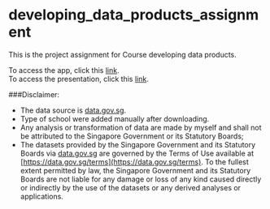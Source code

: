 # developing_data_products_assignment
This is the project assignment for Course developing data products.  


To access the app, click this [link](https://jialin.shinyapps.io/assignment/).  
To access the presentation, click this [link](http://rpubs.com/Jialin/developing_data_products_presentation).

###Disclaimer:
- The data source is [data.gov.sg](https://data.gov.sg/dataset/graduate-employment-survey-ntu-nus-sit-smu-sutd).
- Type of school were added manually after downloading. 
-  Any analysis or transformation of data are made by myself and shall not be attributed to the Singapore Government or its Statutory Boards; 
- The datasets provided by the Singapore Government and its Statutory Boards via [data.gov.sg](https://data.gov.sg) are governed by the Terms of Use available at [https://data.gov.sg/terms](https://data.gov.sg/terms). To the fullest extent permitted by law, the Singapore Government and its Statutory Boards are not liable for any damage or loss of any kind caused directly or indirectly by the use of the datasets or any derived analyses or applications.
